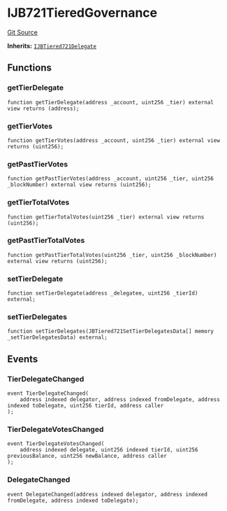 # IJB721TieredGovernance
[Git Source](https://github.com/jbx-protocol/juice-721-delegate/blob/24c33179caef17b169ec5b6eb95923f5da66bf32/contracts/interfaces/IJB721TieredGovernance.sol)

**Inherits:**
[`IJBTiered721Delegate`](/dev/api/extensions/juice-721-delegate/interfaces/IJBTiered721Delegate.md)


## Functions
### getTierDelegate


```solidity
function getTierDelegate(address _account, uint256 _tier) external view returns (address);
```

### getTierVotes


```solidity
function getTierVotes(address _account, uint256 _tier) external view returns (uint256);
```

### getPastTierVotes


```solidity
function getPastTierVotes(address _account, uint256 _tier, uint256 _blockNumber) external view returns (uint256);
```

### getTierTotalVotes


```solidity
function getTierTotalVotes(uint256 _tier) external view returns (uint256);
```

### getPastTierTotalVotes


```solidity
function getPastTierTotalVotes(uint256 _tier, uint256 _blockNumber) external view returns (uint256);
```

### setTierDelegate


```solidity
function setTierDelegate(address _delegatee, uint256 _tierId) external;
```

### setTierDelegates


```solidity
function setTierDelegates(JBTiered721SetTierDelegatesData[] memory _setTierDelegatesData) external;
```

## Events
### TierDelegateChanged

```solidity
event TierDelegateChanged(
    address indexed delegator, address indexed fromDelegate, address indexed toDelegate, uint256 tierId, address caller
);
```

### TierDelegateVotesChanged

```solidity
event TierDelegateVotesChanged(
    address indexed delegate, uint256 indexed tierId, uint256 previousBalance, uint256 newBalance, address caller
);
```

### DelegateChanged

```solidity
event DelegateChanged(address indexed delegator, address indexed fromDelegate, address indexed toDelegate);
```

